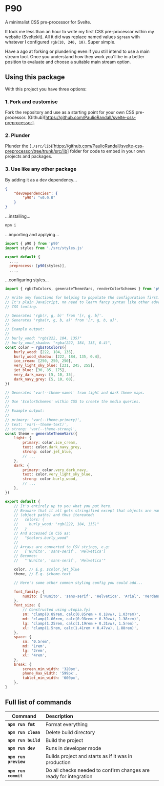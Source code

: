 # P90

A minimalist CSS pre-processor for Svelte.

It took me less than an hour to write my first CSS pre-processor within my website (Sveltekit). All it did was replace named values `$green` with whatever I configured `rgb(10, 240, 10)`. Super simple.

Have a ago at forking or plundering even if you still intend to use a main stream tool. Once you understand how they work you'll be in a better position to evaluate and choose a suitable main stream option.

## Using this package

With this project you have three options:

### 1. Fork and customise

Fork the repository and use as a starting point for your own CSS pre-processor. (Github)[https://github.com/PaulioRandall/svelte-css-preprocessor].

### 2. Plunder

Plunder the (`./src/lib`)[https://github.com/PaulioRandall/svelte-css-preprocessor/tree/trunk/src/lib] folder for code to embed in your own projects and packages.

### 3. Use like any other package

By adding it as a dev dependency...

```json
{
	"devDependencies": {
		"p90": "v0.0.0"
	}
}
```

...installing...

```bash
npm i
```

...importing and applying...

```js
import { p90 } from 'p90'
import styles from './src/styles.js'

export default {
  ...,
  preprocess: [p90(styles)],
  ...,
```

...configuring styles...

```js
import { rgbsToColors, generateThemeVars, renderColorSchemes } from 'p90'

// Write any functions for helping to populate the configuration first.
// It's plain JavaScript, no need to learn fancy syntax like other advanced
// CSS tooling.

// Generates 'rgb(r, g, b)' from '[r, g, b]'.
// Generates 'rgba(r, g, b, a)' from '[r, g, b, a]'.
//
// Example output:
//
// burly_wood: "rgb(222, 184, 135)"
// burly_wood_shadow: "rgba(222, 184, 135, 0.4)",
const color = rgbsToColors({
	burly_wood: [222, 184, 135],
	burly_wood_shadow: [222, 184, 135, 0.4],
	ice_cream: [250, 250, 250],
	very_light_sky_blue: [231, 245, 255],
	jet_blue: [30, 85, 175],
	very_dark_navy: [5, 10, 35],
	dark_navy_grey: [5, 10, 60],
})

// Generates 'var(--theme-name)' from light and dark theme maps.
//
// Use '$colorSchemes' within CSS to create the media queries.
//
// Example output:
//
// primary: 'var(--theme-primary)',
// text: 'var(--theme-text)',
// strong: 'var(--theme-strong)',
const theme = generateThemeVars({
	light: {
		primary: color.ice_cream,
		text: color.dark_navy_grey,
		strong: color.jet_blue,
		// ...
	},
	dark: {
		primary: color.very_dark_navy,
		text: color.very_light_sky_blue,
		strong: color.burly_wood,
		// ...
	},
})

export default {
	// It's entirely up to you what you put here.
	// Beaware that it all gets stringified except that objects are namespaces
	// (object paths) and thus itereated:
	//   colors: {
	//     burly_wood: "rgb(222, 184, 135)"
	//   }
	// And accessed in CSS as:
	//   "$colors.burly_wood"
	//
	// Arrays are converted to CSV strings, e.g:
	//   ['Nunito', 'sans-serif', 'Helvetica']
	// Becomes:
	//   "'Nunito', 'sans-serif', 'Helvetica'"

	color, // E.g. $color.jet_blue
	theme, // E.g. $theme.text

	// Here's some other common styling config you could add...

	font_family: {
		nunito: ['Nunito', 'sans-serif', 'Helvetica', 'Arial', 'Verdana'],
	},
	font_size: {
		// Constructed using utopia.fyi
		sm: 'clamp(0.89rem, calc(0.85rem + 0.18vw), 1.03rem)',
		md: 'clamp(1.06rem, calc(0.98rem + 0.39vw), 1.38rem)',
		lg: 'clamp(1.25rem, calc(1.19rem + 0.31vw), 1.5rem)',
		xl: 'clamp(1.5rem, calc(1.41rem + 0.47vw), 1.88rem)',
	},
	space: {
		sm: '0.5rem',
		md: '1rem',
		lg: '2rem',
		xl: '4rem',
	},
	break: {
		screen_min_width: '320px',
		phone_max_width: '599px',
		tablet_min_width: '600px',
	},
}
```

## Full list of commands

| Command               | Description                                                       |
| --------------------- | :---------------------------------------------------------------- |
| **`npm run fmt`**     | Format everything                                                 |
| **`npm run clean`**   | Delete build directory                                            |
| **`npm run build`**   | Build the project                                                 |
| **`npm run dev`**     | Runs in developer mode                                            |
| **`npm run preview`** | Builds project and starts as if it was in production              |
| **`npm run commit`**  | Do all checks needed to confirm changes are ready for integration |
